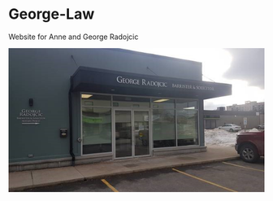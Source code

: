 # George-Law

Website for Anne and George Radojcic

![Image of Business](https://github.com/ryan-bush1014/George-Law/blob/main/assets/building.jpg?raw=true)
